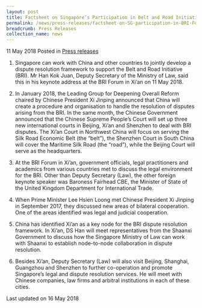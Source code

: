 ```yaml
---
layout: post
title: Factsheet on Singapore’s Participation in Belt and Road Initiative (BRI) Forum in Xi’an
permalink: /news/press-releases/factsheet-on-SG-participation-in-BRI-Forum-Xian
breadcrumb: Press Releases
collection_name: news
---
```


11 May 2018 Posted in [Press releases](/news/press-releases)


1. Singapore can work with China and other countries to jointly develop a dispute resolution framework to support the Belt and Road Initiative (BRI). Mr Han Kok Juan, Deputy Secretary of the Ministry of Law, said this in his keynote address at the BRI Forum in Xi’an on 11 May 2018.

 

2. In January 2018, the Leading Group for Deepening Overall Reform chaired by Chinese President Xi Jinping announced that China will create a procedure and organisation to handle the resolution of disputes arising from the BRI. In the same month, the Chinese Government announced that the Chinese Supreme People’s Court will set up three new international courts in Beijing, Xi’an and Shenzhen to deal with BRI disputes. The Xi’an Court in Northwest China will focus on serving the Silk Road Economic Belt (the “belt”), the Shenzhen Court in South China will cover the Maritime Silk Road (the “road”), while the Beijing Court will serve as the headquarters.

 

3. At the BRI Forum in Xi’an, government officials, legal practitioners and academics from various countries met to discuss the legal environment for the BRI.  Other than Deputy Secretary (Law), the other foreign keynote speaker was Baroness Fairhead CBE, the Minister of State of the United Kingdom Department for International Trade.

 

4. When Prime Minister Lee Hsien Loong met Chinese President Xi Jinping in September 2017, they discussed new areas of bilateral cooperation. One of the areas identified was legal and judicial cooperation.

 

5. China has identified Xi’an as a key node for the BRI dispute resolution framework. In Xi’an, DS Han will meet representatives from the Shaanxi Government to discuss how the Singapore Ministry of Law can work with Shaanxi to establish node-to-node collaboration in dispute resolution.

 

6. Besides Xi’an, Deputy Secretary (Law) will also visit Beijing, Shanghai, Guangzhou and Shenzhen to further co-operation and promote Singapore’s legal and dispute resolution services. He will meet with Chinese companies, law firms and arbitral institutions in each of these cities.

<p class="right-side-updated">Last updated on 16 May 2018</p>
